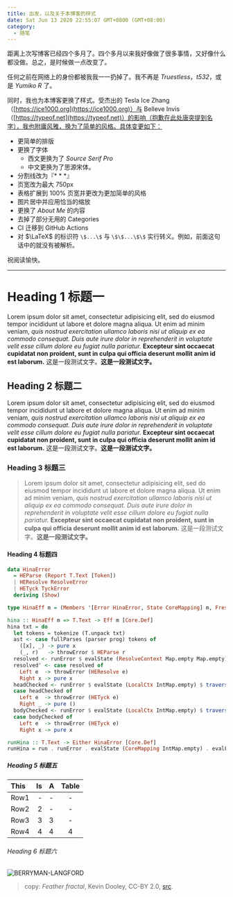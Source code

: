 ```yaml
---
title: 出发，以及关于本博客的样式
date: Sat Jun 13 2020 22:55:07 GMT+0800 (GMT+08:00)
category:
  - 随笔
---
```


距离上次写博客已经四个多月了。四个多月以来我好像做了很多事情，又好像什么都没做。总之，是时候做一点改变了。

任何之前在网络上的身份都被我我一一扔掉了。我不再是 *Truestless*，*t532*，或是 *Yumiko R* 了。

同时，我也为本博客更换了样式。受杰出的 Tesla Ice Zhang（[https://ice1000.org](https://ice1000.org)）与 Belleve Invis（[https://typeof.net](https://typeof.net)）的影响（抱歉在此处唐突提到名字），我也附庸风雅，换为了简单的风格。具体变更如下：

- 更简单的排版
- 更换了字体
  - 西文更换为了 *Source Serif Pro*
  - 中文更换为了思源宋体。
- 分割线改为『* * *』
- 页宽改为最大 750px
- 表格扩展到 100% 页宽并更改为更加简单的风格
- 图片居中并应用恰当的缩放
- 更换了 *About Me* 的内容
- 去掉了部分无用的 Categories
- CI 迁移到 GitHub Actions
- 对 $\LaTeX$ 的标识符 `\$...\$` 与 `\$\$...\$\$` 实行转义。例如，前面这句话中的就没有被解析。

祝阅读愉快。

---

# Heading 1 标题一

Lorem ipsum dolor sit amet, consectetur adipisicing elit, sed do eiusmod tempor incididunt ut labore et dolore magna aliqua. Ut enim ad minim veniam, *quis nostrud exercitation ullamco laboris nisi ut aliquip ex ea commodo consequat. Duis aute irure dolor in reprehenderit in voluptate velit esse cillum dolore eu fugiat nulla pariatur.* **Excepteur sint occaecat cupidatat non proident, sunt in culpa qui officia deserunt mollit anim id est laborum.** 这是一段测试文字。**这是一段测试文字。**

## Heading 2 标题二

Lorem ipsum dolor sit amet, consectetur adipisicing elit, sed do eiusmod tempor incididunt ut labore et dolore magna aliqua. Ut enim ad minim veniam, *quis nostrud exercitation ullamco laboris nisi ut aliquip ex ea commodo consequat. Duis aute irure dolor in reprehenderit in voluptate velit esse cillum dolore eu fugiat nulla pariatur.* **Excepteur sint occaecat cupidatat non proident, sunt in culpa qui officia deserunt mollit anim id est laborum.** 这是一段测试文字。**这是一段测试文字。**

### Heading 3 标题三

> Lorem ipsum dolor sit amet, consectetur adipisicing elit, sed do eiusmod tempor incididunt ut labore et dolore magna aliqua. Ut enim ad minim veniam, *quis nostrud exercitation ullamco laboris nisi ut aliquip ex ea commodo consequat. Duis aute irure dolor in reprehenderit in voluptate velit esse cillum dolore eu fugiat nulla pariatur.* **Excepteur sint occaecat cupidatat non proident, sunt in culpa qui officia deserunt mollit anim id est laborum.** 这是一段测试文字。**这是一段测试文字。**

#### Heading 4 标题四

```haskell
data HinaError
  = HEParse (Report T.Text [Token])
  | HEResolve ResolveError
  | HETyck TyckError
  deriving (Show)

type HinaEff m = (Members '[Error HinaError, State CoreMapping] m, FreshEff m)

hina :: HinaEff m => T.Text -> Eff m [Core.Def]
hina txt = do
  let tokens = tokenize (T.unpack txt)
  ast <- case fullParses (parser prog) tokens of
    ([x], _) -> pure x
    (_, r)   -> throwError $ HEParse r
  resolved <- runError $ evalState (ResolveContext Map.empty Map.empty) $ resolveAll ast
  resolved' <- case resolved of
    Left e  -> throwError (HEResolve e)
    Right x -> pure x
  headChecked <- runError $ evalState (LocalCtx IntMap.empty) $ traverse checkHead resolved'
  case headChecked of
    Left e  -> throwError (HETyck e)
    Right _ -> pure ()
  bodyChecked <- runError $ evalState (LocalCtx IntMap.empty) $ traverse checkBody resolved'
  case bodyChecked of
    Left e  -> throwError (HETyck e)
    Right x -> pure x

runHina :: T.Text -> Either HinaError [Core.Def]
runHina = run . runError . evalState (CoreMapping IntMap.empty) . evalFresh 0 . hina
```

##### Heading 5 标题五

| This | Is | A | Table |
| :--- | -: | - | :---: |
| Row1 | -  | - | -     |
| Row2 | 2  | - | -     |
| Row3 | 3  | 3 | -     |
| Row4 | 4  | 4 | 4     |

###### Heading 6 标题六

![BERRYMAN-LANGFORD](https://live.staticflickr.com/4350/36578381671_950fe82c31_3k.jpg)

> copy: *Feather fractal*, Kevin Dooley, CC-BY 2.0, [src](https://www.flickr.com/photos/pagedooley/36578381671).
